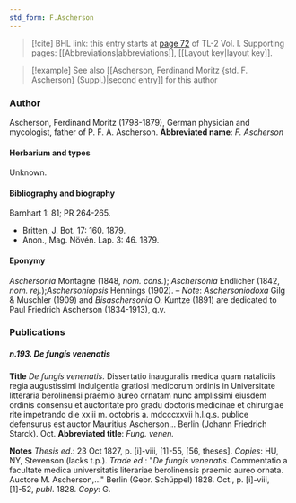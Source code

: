 ```yaml
---
std_form: F.Ascherson
---
```


> [!cite] BHL link: this entry starts at [page 72](https://www.biodiversitylibrary.org/page/33120203) of TL-2 Vol. I.
> Supporting pages: [[Abbreviations|abbreviations]], [[Layout key|layout key]].

> [!example] See also [[Ascherson, Ferdinand Moritz {std. F. Ascherson} (Suppl.)|second entry]] for this author

### Author

Ascherson, Ferdinand Moritz (1798-1879), German physician and mycologist, father of P. F. A. Ascherson. 
**Abbreviated name**: *F. Ascherson*

#### Herbarium and types

Unknown.

#### Bibliography and biography

Barnhart 1: 81; PR 264-265.
- Britten, J. Bot. 17: 160. 1879.
- Anon., Mag. Növén. Lap. 3: 46. 1879.

#### Eponymy

*Aschersonia* Montagne (1848, *nom. cons.*); *Aschersonia* Endlicher (1842, *nom. rej.*);*Aschersoniopsis* Hennings (1902). – *Note*: *Aschersoniodoxa* Gilg & Muschler (1909) and *Bisaschersonia* O. Kuntze (1891) are dedicated to Paul Friedrich Ascherson (1834-1913), q.v.

### Publications

##### n.193. De fungís venenatis

**Title**
*De fungís venenatis*. Dissertatio inauguralis medica quam nataliciis regia augustissimi indulgentia gratiosi medicorum ordinis in Universitate litteraria berolinensi praemio aureo ornatam nunc amplissimi eiusdem ordinis consensu et auctoritate pro gradu doctoris medicinae et chirurgiae rite impetrando die xxiii m. octobris a. mdcccxxvii h.l.q.s. publice defensurus est auctor Mauritius Ascherson... Berlin (Johann Friedrich Starck). Oct.
**Abbreviated title**: *Fung. venen.*

**Notes**
*Thesis ed*.: 23 Oct 1827, p. \[i\]-viii, \[1\]-55, \[56, theses\]. *Copies*: HU, NY, Stevenson (lacks t.p.).
*Trade ed*.: "*De fungis venenatis*. Commentatio a facultate medica universitatis literariae berolinensis praemio aureo ornata. Auctore M. Ascherson,..." Berlin (Gebr. Schüppel) 1828. Oct., p. \[i\]-viii, \[1\]-52, *publ*. 1828. *Copy*: G.

